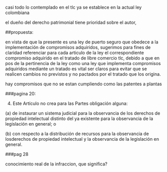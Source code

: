 casi todo lo contemplado en el tlc ya se establece
en la actual ley colombiana

el dueño del derecho patrimonial tiene prioridad
sobre el autor, 

##propuesta:

en vista de que la presente es una ley de puerto seguro que obedece
a la implementación de compromisos adquiridos, sugerimos para fines
de claridad referenciar para cada articulo de la ley el correspondiente
compromiso adquirido en el tratado de libre comercio tlc, debido a que
en pos de la pertinencia de la ley como una ley que implementa compromisos
adquiridos mediante un tratado es vital ser claros para evitar que se 
realicen cambios no previstos y no pactados por el tratado que los origina.

hay compromisos que
no se estan cumpliendo como las patentes a plantas

###pagina 20:

4. Este Artículo no crea para las Partes obligación alguna:

 (a) de instaurar un sistema judicial para la observancia de los derechos de propiedad intelectual distinto del ya existente para la observancia de la legislación en general; o

 (b) con respecto a la distribución de recursos para la observancia de losderechos de propiedad intelectual y la observancia de la legislación en general.

###pag 28

conocimiento real de la infraccion, que significa?
